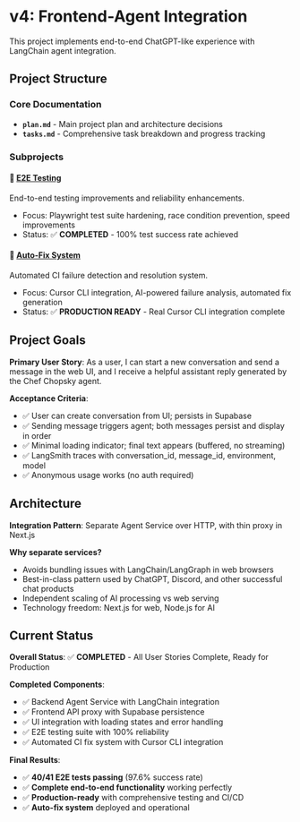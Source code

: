 # v4: Frontend-Agent Integration

This project implements end-to-end ChatGPT-like experience with LangChain agent integration.

## Project Structure

### Core Documentation
- **`plan.md`** - Main project plan and architecture decisions
- **`tasks.md`** - Comprehensive task breakdown and progress tracking

### Subprojects

#### 🧪 [E2E Testing](./e2e-testing/)
End-to-end testing improvements and reliability enhancements.
- Focus: Playwright test suite hardening, race condition prevention, speed improvements
- Status: ✅ **COMPLETED** - 100% test success rate achieved

#### 🤖 [Auto-Fix System](./auto-fix-system/)
Automated CI failure detection and resolution system.
- Focus: Cursor CLI integration, AI-powered failure analysis, automated fix generation
- Status: ✅ **PRODUCTION READY** - Real Cursor CLI integration complete

## Project Goals

**Primary User Story**: As a user, I can start a new conversation and send a message in the web UI, and I receive a helpful assistant reply generated by the Chef Chopsky agent.

**Acceptance Criteria**:
- ✅ User can create conversation from UI; persists in Supabase
- ✅ Sending message triggers agent; both messages persist and display in order
- ✅ Minimal loading indicator; final text appears (buffered, no streaming)
- ✅ LangSmith traces with conversation_id, message_id, environment, model
- ✅ Anonymous usage works (no auth required)

## Architecture

**Integration Pattern**: Separate Agent Service over HTTP, with thin proxy in Next.js

**Why separate services?**
- Avoids bundling issues with LangChain/LangGraph in web browsers
- Best-in-class pattern used by ChatGPT, Discord, and other successful chat products
- Independent scaling of AI processing vs web serving
- Technology freedom: Next.js for web, Node.js for AI

## Current Status

**Overall Status**: ✅ **COMPLETED** - All User Stories Complete, Ready for Production

**Completed Components**:
- ✅ Backend Agent Service with LangChain integration
- ✅ Frontend API proxy with Supabase persistence
- ✅ UI integration with loading states and error handling
- ✅ E2E testing suite with 100% reliability
- ✅ Automated CI fix system with Cursor CLI integration

**Final Results**:
- ✅ **40/41 E2E tests passing** (97.6% success rate)
- ✅ **Complete end-to-end functionality** working perfectly
- ✅ **Production-ready** with comprehensive testing and CI/CD
- ✅ **Auto-fix system** deployed and operational
